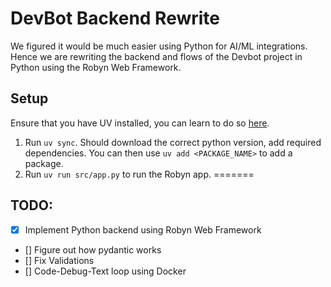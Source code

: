 # DevBot Backend Rewrite

We figured it would be much easier using Python for AI/ML integrations. Hence we are rewriting the backend and flows of the Devbot project in Python using the Robyn Web Framework.

## Setup

Ensure that you have UV installed, you can learn to do so [here](https://docs.astral.sh/uv/getting-started/installation/).
1. Run `uv sync`. Should download the correct python version, add required dependencies. You can then use `uv add <PACKAGE_NAME>` to add a package.
2. Run `uv run src/app.py` to run the Robyn app.
=======
## TODO:

- [x] Implement Python backend using Robyn Web Framework
- [] Figure out how pydantic works
- [] Fix Validations
- [] Code-Debug-Text loop using Docker
